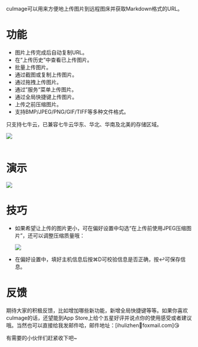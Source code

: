cuImage可以用来方便地上传图片到远程图床并获取Markdown格式的URL。

# 功能

* 图片上传完成后自动复制URL。
* 在“上传历史”中查看已上传图片。
* 批量上传图片。
* 通过截图或复制上传图片。
* 通过拖拽上传图片。
* 通过”服务“菜单上传图片。
* 通过全局快捷键上传图片。
* 上传之前压缩图片。
* 支持BMP/JPEG/PNG/GIF/TIFF等多种文件格式。

只支持七牛云，已兼容七牛云华东、华北、华南及北美的存储区域。

<p><a href="https://itunes.apple.com/us/app/cuimage-upload-images-get/id1202764942?ls=1&mt=12"><img src="http://ohcoqbf8e.bkt.clouddn.com/20170207085627_QMasGZ_Download_on_the_App_Store_Badge_CN_135x40.png" style="border:0px" align="left"></a></p></br></br>

# 演示

![](http://ohcoqbf8e.bkt.clouddn.com/20170210160422_0rO4r8_cuImageDemo.gif)

# 技巧

* 如果希望让上传的图片更小，可在偏好设置中勾选“在上传前使用JPEG压缩图片”，还可以调整压缩质量哦：

  ![](http://ohcoqbf8e.bkt.clouddn.com/20170206205206_8mQFec_JPEG_Compression.jpeg)

* 在偏好设置中，填好主机信息后按⌘D可校验信息是否正确，按↩可保存信息。

# 反馈

期待大家的积极反馈，比如增加哪些新功能，新增全局快捷键等等。如果你喜欢cuImage的话，还望能到App Store上给个五星好评并说点你的使用感受或者建议哦。当然也可以直接给我发邮件哈，邮件地址：[ihulizhenfoxmail.com]😘

有需要的小伙伴们赶紧收下吧~
